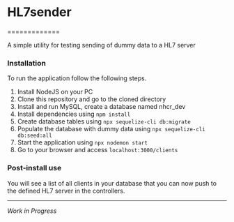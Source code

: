 # HL7sender #
=============

A simple utility for testing sending of dummy data to a HL7 server

### Installation ###
To run the application follow the following steps.
1. Install NodeJS on your PC
2. Clone this repository and go to the cloned directory
3. Install and run MySQL, create a database named nhcr_dev
4. Install dependencies using `npm install`
5. Create database tables using `npx sequelize-cli db:migrate`
6. Populate the database with dummy data using `npx sequelize-cli db:seed:all`
7. Start the application using `npx nodemon start`
8. Go to your browser and access `localhost:3000/clients`

### Post-install use ###
You will see a list of all clients in your database that you can now push to the defined HL7 server in the controllers.

__________________
_Work in Progress_

